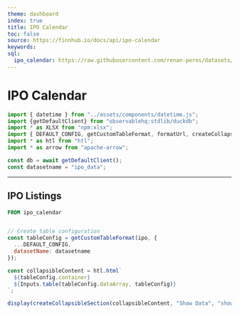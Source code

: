 ```yaml
---
theme: dashboard
index: true
title: IPO Calendar
toc: false
source: https://finnhub.io/docs/api/ipo-calendar
keywords: 
sql:
  ipo_calendar: https://raw.githubusercontent.com/renan-peres/datasets/refs/heads/master/data/finance/ipo_calendar.parquet
---
```


# IPO Calendar

```js
import { datetime } from "../assets/components/datetime.js";
import {getDefaultClient} from "observablehq:stdlib/duckdb";
import * as XLSX from "npm:xlsx";
import { DEFAULT_CONFIG, getCustomTableFormat, formatUrl, createCollapsibleSection } from "../assets/components/tableFormatting.js";
import * as htl from "htl";
import * as arrow from "apache-arrow";

const db = await getDefaultClient();
const datasetname = "ipo_data";
```

<div class="datetime-container">
  <div id="datetime"></div>
</div>

---

## IPO Listings

```sql id=ipo display=false
FROM ipo_calendar
```

```js

// Create table configuration
const tableConfig = getCustomTableFormat(ipo, {
  ...DEFAULT_CONFIG,
  datasetName: datasetname
});

const collapsibleContent = htl.html`
  ${tableConfig.container}
  ${Inputs.table(tableConfig.dataArray, tableConfig)}
`;

display(createCollapsibleSection(collapsibleContent, "Show Data", "show"));
```